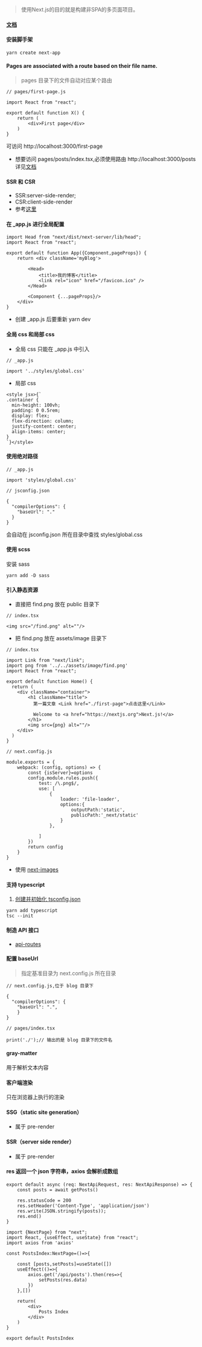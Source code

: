 > 使用Next.js的目的就是构建非SPA的多页面项目。

#### [文档](https://nextjs.org/learn/basics/create-nextjs-app/setup)

#### 安装脚手架
```
yarn create next-app
```

#### Pages are associated with a route based on their file name.
> pages 目录下的文件自动对应某个路由
```
// pages/first-page.js

import React from "react";

export default function X() {
    return (
        <div>First page</div>
    )
}
```
可访问 http://localhost:3000/first-page
* 想要访问 pages/posts/index.tsx,必须使用路由 http://localhost:3000/posts
详见[文档](https://nextjs.org/docs/routing/introduction)

#### SSR 和 CSR
* SSR:server-side-render;
* CSR:client-side-render
* 参考[这里](https://juejin.im/entry/58f49c20ac502e006c3a614e)


#### 在 _app.js 进行全局配置
```
import Head from "next/dist/next-server/lib/head";
import React from "react";

export default function App({Component,pageProps}) {
    return <div className='myBlog'>

        <Head>
            <title>我的博客</title>
            <link rel="icon" href="/favicon.ico" />
        </Head>

        <Component {...pageProps}/>
    </div>
}
```
* 创建 _app.js 后要重新 yarn dev

#### 全局 css 和局部 css
* 全局 css 只能在 _app.js 中引入
```
// _app.js

import '../styles/global.css'
```
* 局部 css
```
<style jsx>{`
.container {
  min-height: 100vh;
  padding: 0 0.5rem;
  display: flex;
  flex-direction: column;
  justify-content: center;
  align-items: center;
}
`}</style>
```

#### 使用绝对路径
```
// _app.js

import 'styles/global.css'
```
```
// jsconfig.json

{
  "compilerOptions": {
    "baseUrl": "."
  }
}
```
会自动在 jsconfig.json 所在目录中查找 styles/global.css

#### 使用 scss
安装 sass
```
yarn add -D sass
```

#### 引入静态资源
* 直接把 find.png 放在 public 目录下
```
// index.tsx

<img src="/find.png" alt=""/>
```
* 把 find.png 放在 assets/image 目录下
```
// index.tsx

import Link from "next/link";
import png from '../../assets/image/find.png'
import React from "react";

export default function Home() {
  return (
    <div className="container">
        <h1 className="title">
          第一篇文章 <Link href="./first-page">点击这里</Link>

          Welcome to <a href="https://nextjs.org">Next.js!</a>
        </h1>
        <img src={png} alt=""/>
    </div>
  )
}
```
```
// next.config.js

module.exports = {
    webpack: (config, options) => {
        const {isServer}=options
        config.module.rules.push({
            test: /\.png$/,
            use: [
                {
                    loader: 'file-loader',
                    options:{
                        outputPath:'static',
                        publicPath:'_next/static'
                    }
                },

            ]
        })
        return config
    }
}
```
* 使用 [next-images](https://www.npmjs.com/package/next-images)


#### 支持 typescript
1. [创建并初始化 tsconfig.json](https://github.com/Hanqing1996/TypeScript-learning)
```
yarn add typescript
tsc --init
```


#### 制造 API 接口
* [api-routes](https://nextjs.org/docs/api-routes/introduction)

#### 配置 baseUrl 
> 指定基准目录为 next.config.js 所在目录
```
// next.config.js,位于 blog 目录下

{
  "compilerOptions": {
    "baseUrl": ".",
    }
}
```
```
// pages/index.tsx

print('./');// 输出的是 blog 目录下的文件名
```

#### gray-matter
用于解析文本内容

#### 客户端渲染
只在浏览器上执行的渲染

#### SSG（static site generation）
* 属于 pre-render

#### SSR（server side render）
* 属于 pre-render


#### res 返回一个 json 字符串，axios 会解析成数组
```
export default async (req: NextApiRequest, res: NextApiResponse) => {
    const posts = await getPosts()

    res.statusCode = 200
    res.setHeader('Content-Type', 'application/json')
    res.write(JSON.stringify(posts));
    res.end()
}
```
```
import {NextPage} from "next";
import React, {useEffect, useState} from "react";
import axios from 'axios'

const PostsIndex:NextPage=()=>{

    const [posts,setPosts]=useState([])
    useEffect(()=>{
        axios.get('/api/posts').then(res=>{
            setPosts(res.data)
        })
    },[])

    return(
        <div>
            Posts Index
        </div>
    )
}

export default PostsIndex
```